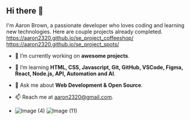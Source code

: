 ## Hi there 👋

I'm Aaron Brown, a passionate developer who loves coding and learning new technologies. Here are couple projects already completed. https://aaron2320.github.io/se_project_coffeeshop/        
       https://aaron2320.github.io/se_project_spots/

- 🔭 I’m currently working on **awesome projects**.
- 🌱 I’m learning **HTML, CSS, Javascript, Git, GitHub, VSCode, Figma, React, Node.js, API, Automation and AI**.
- 💬 Ask me about **Web Development & Open Source**.
- 📫 Reach me at [aaron2320@gmail.com](mailto:aaron2320@gmail.com).

- ![Image (4)](https://github.com/user-attachments/assets/f30c3d05-3880-4da2-8421-e64bc77844ec)
![Image (11)](https://github.com/user-attachments/assets/a1e7d15d-c2b5-4d4f-86b7-fb829769277a)
